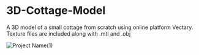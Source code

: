 # 3D-Cottage-Model

A 3D model of a small cottage from scratch using online platform Vectary. 
Texture files are included along with .mtl and .obj

![Project Name(1)](https://user-images.githubusercontent.com/57713243/142048706-aabc8eca-6a86-414e-bb91-26005786cca9.png)


